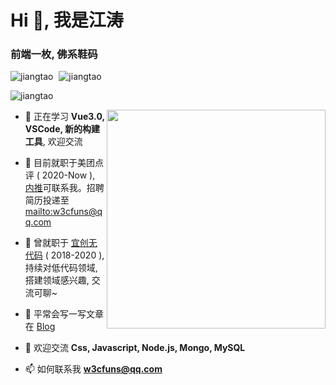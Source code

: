 <h1 align="left">Hi 👋, 我是江涛</h1>
<h3 align="left">前端一枚, 佛系鞋码</h3>

<p align="left" class="d-flex" height="150px">
<img src="https://github-readme-stats.jiangtao321.vercel.app/api?username=jiangtao&show_icons=true&icon_color=0366d6&text_color=24292e&bg_color=ffffff&hide_title=true" alt="jiangtao" />

<img style="margin-left:5px;" src="https://github-readme-stats.jiangtao321.vercel.app/api/top-langs/?username=jiangtao&layout=compact&hide=html" alt="jiangtao" />
</p>

<p align="left"> <img src="https://komarev.com/ghpvc/?username=jiangtao" alt="jiangtao" /> 
</p>

<div align="left" class="d-flex">
<img align="right" width="350" src="https://raw.githubusercontent.com/jiangtao/blog/master/assets/wechat/wechat.jpeg" / >

- 🌱 正在学习 **Vue3.0, VSCode, 新的构建工具**, 欢迎交流

- 👯 目前就职于美团点评 ( 2020-Now ), [内推](https://github.com/neitui/jobs)可联系我。招聘简历投递至 [mailto:w3cfuns@qq.com](w3cfuns@qq.com)

- 👯 曾就职于 [宜创无代码](https://www.wudaima.com) ( 2018-2020 ), 持续对低代码领域, 搭建领域感兴趣, 交流可聊~

- 📝 平常会写一写文章在 [Blog](https://github.com/jiangtao/blog)

- 💬 欢迎交流 **Css, Javascript, Node.js, Mongo, MySQL** 

- 📫 如何联系我 **w3cfuns@qq.com**
<div>
